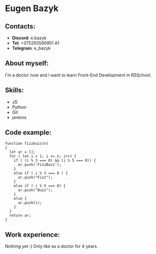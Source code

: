 # Eugen Bazyk
## Contacts:
* __Discord__: e.bazyk
* __Tel__: +375293590951 A1
* __Telegram__: e_bazyk
## About myself:
I'm a doctor now and I want to learn Front-End Development in RSSchool.
## Skills:
* JS
* Python
* Git
* jenkins
## Code example:
```
function fizzbuzz(n)
{
  let ar = [];
  for ( let i = 1; i <= n; i++) {
    if ( (i % 3 === 0) && (i % 5 === 0)) {
      ar.push('FizzBuzz');
    }
    else if ( i % 3 === 0 ) {
      ar.push("Fizz");
    }
    else if ( i % 5 === 0) {
      ar.push("Buzz");
    }
    else {
      ar.push(i);
    }
  }
  return ar;
}
```
## Work experience:
Nothing yet :)
Only like as a doctor for 4 years.
